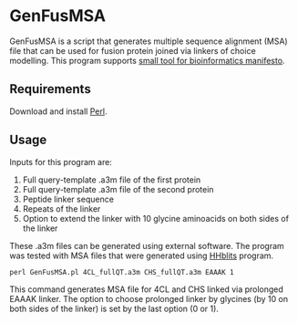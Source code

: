 # GenFusMSA

GenFusMSA is a script that generates multiple sequence alignment (MSA) file that can be used 
for fusion protein joined via linkers of choice modelling. This program supports [small tool for 
bioinformatics manifesto](https://github.com/pjotrp/bioinformatics).

## Requirements

Download and install [Perl](https://www.perl.org/get.html).

## Usage

Inputs for this program are:  
1. Full query-template .a3m file of the first protein  
2. Full query-template .a3m file of the second protein  
3. Peptide linker sequence
4. Repeats of the linker
5. Option to extend the linker with 10 glycine aminoacids on both sides of the linker

These .a3m files can be generated using external software. The program was tested with MSA
files that were generated using [HHblits](https://toolkit.tuebingen.mpg.de/tools/hhblits) program. 

`perl GenFusMSA.pl 4CL_fullQT.a3m CHS_fullQT.a3m EAAAK 1`  

This command generates MSA file for 4CL and CHS linked via prolonged EAAAK linker. The 
option to choose prolonged linker by glycines (by 10 on both sides of the linker) is set by the 
last option (0 or 1).



